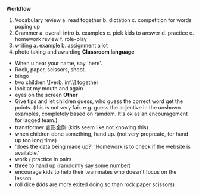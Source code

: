 **Workflow**
1. Vocabulary review
    a. read together
    b. dictation
    c. competition for words poping up
2. Grammer
    a. overall intro
    b. examples
    c. pick kids to answer
    d. practice
    e. homework review
    f. role-play
3. writing
    a. example
    b. assignment allot
4. photo taking and awarding
**Classroom language**
* When u hear your name, say 'here'.
* Rock, paper, scissors, shoot.
* bingo
* two children \\[verb. inf.\\] together
* look at my mouth and again
* eyes on the screen
**Other**
* Give tips and let children guess, who guess the correct word get the points. (this is not very fair. e.g. guess the adjective in the unshown examples, completely based on ramdom. It's ok as an encouragement for lagged team.)
* transformer 变形金刚 (kids seem like not knowing this)
* when children done something, hand up. (not very propreate, for hand up too long time)
* 'does the data being made up?' 'Homework is to check if the website is available.'
* work / practice in pairs
* three to hand up (ramdomly say some number)
* encourage kids to help their teammates who doesn't focus on the lesson.
* roll dice (kids are more exited doing so than rock paper scissors)
